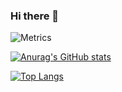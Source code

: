 ### Hi there 👋

![Metrics](https://metrics.lecoq.io/jie65535?template=classic&base=header%2C%20activity%2C%20community%2C%20repositories%2C%20metadata&base.indepth=false&base.hireable=false&base.skip=false&config.timezone=Asia%2FShanghai)

[![Anurag's GitHub stats](https://github-readme-stats.vercel.app/api?username=jie65535&show_icons=true&theme=tokyonight)](https://github.com/anuraghazra/github-readme-stats)

[![Top Langs](https://github-readme-stats.vercel.app/api/top-langs/?username=jie65535&layout=compact&theme=tokyonight&hide=c)](https://github.com/anuraghazra/github-readme-stats)

